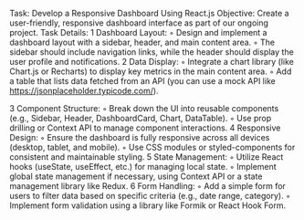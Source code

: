 Task:
Develop a Responsive Dashboard Using React.js
Objective:
Create a user-friendly, responsive dashboard interface as part of our ongoing project.
Task Details:
1 Dashboard Layout:
◦ Design and implement a dashboard layout with a sidebar, header, and main content area.
◦ The sidebar should include navigation links, while the header should display the user profile and notifications.
2 Data Display:
◦ Integrate a chart library (like Chart.js or Recharts) to display key metrics in the main content area.
◦ Add a table that lists data fetched from an API (you can use a mock API like
https://jsonplaceholder.typicode.com/).

3 Component Structure:
◦ Break down the UI into reusable components (e.g., Sidebar, Header, DashboardCard, Chart, DataTable).
◦ Use prop drilling or Context API to manage component interactions.
4 Responsive Design:
◦ Ensure the dashboard is fully responsive across all devices (desktop, tablet, and mobile).
◦ Use CSS modules or styled-components for consistent and maintainable styling.
5 State Management:
◦ Utilize React hooks (useState, useEffect, etc.) for managing local state.
◦ Implement global state management if necessary, using Context API or a state management library like Redux.
6 Form Handling:
◦ Add a simple form for users to filter data based on specific criteria (e.g., date range, category).
◦ Implement form validation using a library like Formik or React Hook Form.